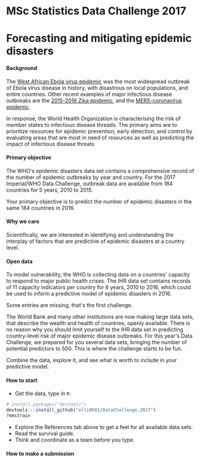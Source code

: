 # MSc Statistics Data Challenge 2017 
# Forecasting and mitigating epidemic disasters 	

#### Background
The [West African Ebola virus epidemic](http://apps.who.int/ebola/our-work/achievements) was the most widespread outbreak of Ebola virus disease in history, with disastrous on local populations, and entire countries. Other recent examples of major infectious disease outbreaks are the [2015-2016 Zika epidemic](http://www.who.int/emergencies/zika-virus/en/), and the [MERS-coronavirus epidemic](http://www.who.int/emergencies/mers-cov/en/).

In response, the World Health Organization is characterising the risk of member states to infectious disease threads. The primary aims are to prioritize resources for epidemic prevention, early detection, and control by evaluating areas that are most in need of resources as well as predicting the impact of infectious disease threats  

#### Primary objective
The WHO's epidemic disasters data set contains a comprehensive record of the number of epidemic outbreaks by year and country. For the 2017 Imperial/WHO Data Challenge, outbreak data are available from 184 countries for 5 years, 2010 to 2015.

Your primary objective is to predict the number of epidemic disasters in the same 184 countries in 2016.  

#### Why we care
Scientifically, we are interested in identifying and understanding the interplay of factors that are predictive of epidemic disasters at a country level. 

#### Open data
To model vulnerability, the WHO is collecting data on a countries' capacity to respond to major public health crises. The IHR data set contains records of 11 capacity indicators per country for 6 years, 2010 to 2016, which could be used to inform a predictive model of epidemic disasters in 2016.     

Some entries are missing, that's the first challenge. 

The World Bank and many other institutions are now making large data sets, that describe the wealth and health of countries, openly available. There is no reason why you should limit yourself to the IHR data set in predicting country-level risk of major epidemic disease outbreaks. For this year's Data Challenge, we prepared for you several data sets, bringing the number of potential predictors to 500. This is where the challenge starts to be fun.  

Combine the data, explore it, and see what is worth to include in your predictive model. 

#### How to start
* Get the data, type in `R`:
```r
# install.packages("devtools")
devtools:::install_github("olli0601/DataChallenge.2017")
?emstrain
```    
* Explore the References tab above to get a feel for all available data sets.
* Read the survival guide.
* Think and coordinate as a team before you type.

#### How to make a submission
